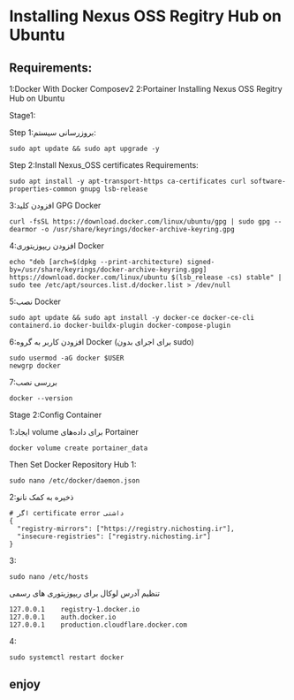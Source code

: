 # Installing Nexus OSS Regitry Hub on Ubuntu
## Requirements:
1:Docker With Docker Composev2
2:Portainer
Installing Nexus OSS Regitry Hub on Ubuntu



Stage1:

Step 1:بروزرسانی سیستم:
```
sudo apt update && sudo apt upgrade -y
```
Step 2:Install Nexus_OSS certificates Requirements:
```
sudo apt install -y apt-transport-https ca-certificates curl software-properties-common gnupg lsb-release
```
3:افزودن کلید GPG Docker
```
curl -fsSL https://download.docker.com/linux/ubuntu/gpg | sudo gpg --dearmor -o /usr/share/keyrings/docker-archive-keyring.gpg
```
4:افزودن ریپوزیتوری Docker
```
echo "deb [arch=$(dpkg --print-architecture) signed-by=/usr/share/keyrings/docker-archive-keyring.gpg] https://download.docker.com/linux/ubuntu $(lsb_release -cs) stable" | sudo tee /etc/apt/sources.list.d/docker.list > /dev/null
```
5:نصب Docker
```
sudo apt update && sudo apt install -y docker-ce docker-ce-cli containerd.io docker-buildx-plugin docker-compose-plugin
```

6:افزودن کاربر به گروه Docker (برای اجرای بدون sudo)
```
sudo usermod -aG docker $USER
newgrp docker
```
7:بررسی نصب
```
docker --version
```

Stage 2:Config Container

1:ایجاد volume برای داده‌های Portainer
```
docker volume create portainer_data
```
Then Set Docker Repository Hub
1:
```
sudo nano /etc/docker/daemon.json
```
2:ذخیره به کمک نانو
```
# اگر certificate error داشتی
{
  "registry-mirrors": ["https://registry.nichosting.ir"],
  "insecure-registries": ["registry.nichosting.ir"]
}
```
3:
```
sudo nano /etc/hosts
```
تنظیم آدرس لوکال برای ریپوزیتوری های رسمی
```
127.0.0.1    registry-1.docker.io
127.0.0.1    auth.docker.io
127.0.0.1    production.cloudflare.docker.com
```
4:
```
sudo systemctl restart docker
```
## enjoy
